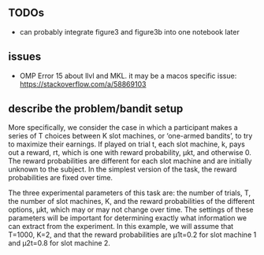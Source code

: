 
## TODOs
- can probably integrate figure3 and figure3b into one notebook later

## issues
- OMP Error 15 about llvl and MKL. it may be a macos specific issue: https://stackoverflow.com/a/58869103


## describe the problem/bandit setup
More specifically, we consider the case in which a participant makes a series of T choices between K slot machines, or ‘one-armed bandits’, to try to maximize their earnings. If played on trial t, each slot machine, k, pays out a reward, rt, which is one with reward probability, μkt, and otherwise 0. The reward probabilities are different for each slot machine and are initially unknown to the subject. In the simplest version of the task, the reward probabilities are fixed over time.

The three experimental parameters of this task are: the number of trials, T, the number of slot machines, K, and the reward probabilities of the different options, μkt, which may or may not change over time. The settings of these parameters will be important for determining exactly what information we can extract from the experiment. In this example, we will assume that T=1000, K=2, and that the reward probabilities are μ1t=0.2 for slot machine 1 and μ2t=0.8 for slot machine 2.

